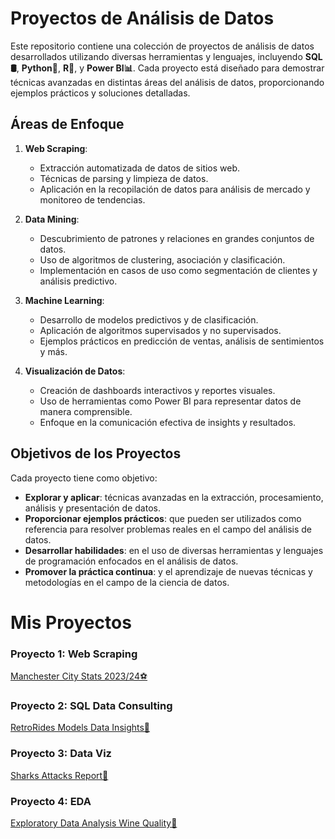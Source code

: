 # Proyectos de Análisis de Datos

Este repositorio contiene una colección de proyectos de análisis de datos desarrollados utilizando diversas herramientas y lenguajes, incluyendo **SQL🛢️**, **Python🐍**, **R🧮**, y **Power BI📊**. Cada proyecto está diseñado para demostrar técnicas avanzadas en distintas áreas del análisis de datos, proporcionando ejemplos prácticos y soluciones detalladas.

## Áreas de Enfoque

1. **Web Scraping**: 
   - Extracción automatizada de datos de sitios web.
   - Técnicas de parsing y limpieza de datos.
   - Aplicación en la recopilación de datos para análisis de mercado y monitoreo de tendencias.

2. **Data Mining**: 
   - Descubrimiento de patrones y relaciones en grandes conjuntos de datos.
   - Uso de algoritmos de clustering, asociación y clasificación.
   - Implementación en casos de uso como segmentación de clientes y análisis predictivo.

3. **Machine Learning**: 
   - Desarrollo de modelos predictivos y de clasificación.
   - Aplicación de algoritmos supervisados y no supervisados.
   - Ejemplos prácticos en predicción de ventas, análisis de sentimientos y más.

4. **Visualización de Datos**: 
   - Creación de dashboards interactivos y reportes visuales.
   - Uso de herramientas como Power BI para representar datos de manera comprensible.
   - Enfoque en la comunicación efectiva de insights y resultados.

## Objetivos de los Proyectos

Cada proyecto tiene como objetivo:
- **Explorar y aplicar**: técnicas avanzadas en la extracción, procesamiento, análisis y presentación de datos.
- **Proporcionar ejemplos prácticos**: que pueden ser utilizados como referencia para resolver problemas reales en el campo del análisis de datos.
- **Desarrollar habilidades**: en el uso de diversas herramientas y lenguajes de programación enfocados en el análisis de datos.
- **Promover la práctica continua**: y el aprendizaje de nuevas técnicas y metodologías en el campo de la ciencia de datos.

# Mis Proyectos

### Proyecto 1: Web Scraping
[Manchester City Stats 2023/24⚽](https://gonzadzz00.github.io/Proyectos/%23Proyecto1%3A%20Web%20Scraping/README.md)

### Proyecto 2: SQL Data Consulting
[RetroRides Models Data Insights🚗](https://github.com/gonzadzz00/Proyectos/blob/main/%23Proyecto2%3A%20SQL%20Data%20Consulting/README.md)

### Proyecto 3: Data Viz
[Sharks Attacks Report🦈](https://github.com/gonzadzz00/Proyectos/blob/main/%23Proyecto3%3A%20Data%20Viz/README.md)

### Proyecto 4: EDA
[Exploratory Data Analysis Wine Quality🍷](https://github.com/gonzadzz00/Proyectos/blob/main/%23Proyecto4%3A%20EDA/README.md)

